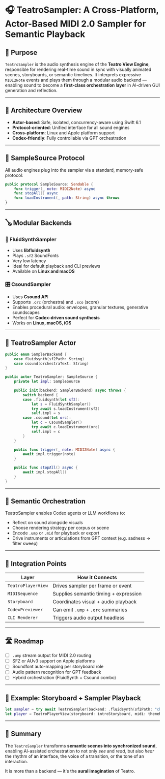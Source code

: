 # 🎧 TeatroSampler: A Cross-Platform, Actor-Based MIDI 2.0 Sampler for Semantic Playback

## 🎯 Purpose

`TeatroSampler` is the audio synthesis engine of the **Teatro View Engine**, responsible for rendering real-time sound in sync with visually animated scenes, storyboards, or semantic timelines. It interprets expressive `MIDI2Note` events and plays them through a modular audio backend — enabling sound to become a **first-class orchestration layer** in AI-driven GUI generation and reflection.

---

## 🧱 Architecture Overview

- **Actor-based**: Safe, isolated, concurrency-aware using Swift 6.1
- **Protocol-oriented**: Unified interface for all sound engines
- **Cross-platform**: Linux and Apple platform support
- **Codex-friendly**: Fully controllable via GPT orchestration

---

## 🧩 SampleSource Protocol

All audio engines plug into the sampler via a standard, memory-safe protocol:

```swift
public protocol SampleSource: Sendable {
    func trigger(_ note: MIDI2Note) async
    func stopAll() async
    func loadInstrument(_ path: String) async throws
}
```

---

## 🪕 Modular Backends

### 🎹 FluidSynthSampler

- Uses **libfluidsynth**
- Plays `.sf2` SoundFonts
- Very low latency
- Ideal for default playback and CLI previews
- Available on **Linux and macOS**

### 🎛️ CsoundSampler

- Uses **Csound API**
- Supports `.orc` (orchestra) and `.sco` (score)
- Enables procedural audio: envelopes, granular textures, generative soundscapes
- Perfect for **Codex-driven sound synthesis**
- Works on **Linux, macOS, iOS**

---

## 🧠 TeatroSampler Actor

```swift
public enum SamplerBackend {
    case fluidsynth(sf2Path: String)
    case csound(orchestraText: String)
}

public actor TeatroSampler: SampleSource {
    private let impl: SampleSource

    public init(backend: SamplerBackend) async throws {
        switch backend {
        case .fluidsynth(let sf2):
            let s = FluidSynthSampler()
            try await s.loadInstrument(sf2)
            self.impl = s
        case .csound(let orc):
            let c = CsoundSampler()
            try await c.loadInstrument(orc)
            self.impl = c
        }
    }

    public func trigger(_ note: MIDI2Note) async {
        await impl.trigger(note)
    }

    public func stopAll() async {
        await impl.stopAll()
    }
}
```

---

## 🧠 Semantic Orchestration

TeatroSampler enables Codex agents or LLM workflows to:
- Reflect on sound alongside visuals
- Choose rendering strategy per corpus or scene
- Encode `.ump` or `.mid` for playback or export
- Drive instruments or articulations from GPT context (e.g. sadness → filter sweep)

---

## 🔌 Integration Points

| Layer               | How it Connects                         |
|---------------------|------------------------------------------|
| `TeatroPlayerView`  | Drives sampler per frame or event        |
| `MIDISequence`      | Supplies semantic timing + expression    |
| `Storyboard`        | Coordinates visual + audio playback      |
| `CodexPreviewer`    | Can emit `.ump` + `.orc` summaries       |
| `CLI Renderer`      | Triggers audio output headless           |

---

## 🛣️ Roadmap

- [ ] `.ump` stream output for MIDI 2.0 routing
- [ ] SFZ or AUv3 support on Apple platforms
- [ ] Soundfont auto-mapping per storyboard role
- [ ] Audio pattern recognition for GPT feedback
- [ ] Hybrid orchestration (FluidSynth + Csound combo)

---

## 🧪 Example: Storyboard + Sampler Playback

```swift
let sampler = try await TeatroSampler(backend: .fluidsynth(sf2Path: "choir.sf2"))
let player = TeatroPlayerView(storyboard: introStoryboard, midi: themeMelody, sampler: sampler)
```

---

## 🎼 Summary

The `TeatroSampler` transforms **semantic scenes into synchronized sound**, enabling AI-assisted orchestration to not only *see* and *read*, but also *hear* the rhythm of an interface, the voice of a transition, or the tone of an interaction.  

It is more than a backend — it's the **aural imagination** of Teatro.
